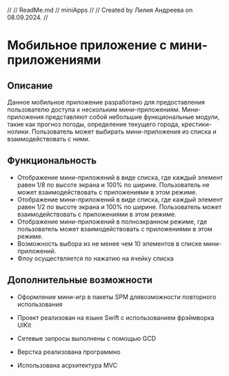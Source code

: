 //
//  ReadMe.md
//  miniApps
//
//  Created by Лилия Андреева on 08.09.2024.
//

# Мобильное приложение с мини-приложениями

## Описание
Данное мобильное приложение разработано для предоставления пользователю доступа 
к нескольким мини-приложениям. Мини-приложения представляют собой небольшие 
функциональные модули, такие как прогноз погоды, определение текущего города, крестики-нолики. 
Пользователь может выбирать мини-приложения из списка и взаимодействовать с ними.

## Функциональность
- Отображение мини-приложений в виде списка, где каждый элемент равен 1/8 по высоте экрана и 
100% по ширине. Пользователь не может взаимодействовать с приложениями в этом режиме.
- Отображение мини-приложений в виде списка, где каждый элемент равен 1/2 по высоте экрана и 
100% по ширине. Пользователь может взаимодействовать с приложениями в этом режиме.
- Отображение мини-приложений в полноэкранном режиме, где пользователь может
 взаимодействовать с приложениями в этом режиме.
- Возможность выбора из не менее чем 10 элементов в списке мини-приложений.
- Флоу осуществляется по нажатию на ячейку списка

## Дополнительные возможности
- Оформление мини-игр в пакеты SPM длявозможности повторного использования


- Проект реализован на языке Swift с использованием фрэймворка UIKit
- Сетевые запросы выполнены с помощью GCD
- Верстка реализована программно
- Использована асрхитектура MVC
